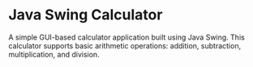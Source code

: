 # Java Swing Calculator
 A simple GUI-based calculator application built using Java Swing. This calculator supports basic arithmetic operations: addition, subtraction, multiplication, and division.
